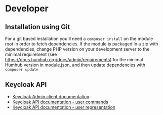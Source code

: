 # Developer

## Installation using Git

For a git based installation you'll need a `composer install` on the module root in order to fetch dependencies.
If the module is packaged in a zip with dependencies, change PHP version on your development server to the minimal requirement (see https://docs.humhub.org/docs/admin/requirements) for the minimal Humhub version in module.json, and then update dependencies with `composer update`

## Keycloak API

- [Keycloak Admin client documentation](https://github.com/MohammadWaleed/keycloak-admin-client)
- [Keycloak API documentation - user commands](https://www.keycloak.org/docs-api/11.0/rest-api/#_users_resource)
- [Keycloak API documentation - user representation](https://www.keycloak.org/docs-api/11.0/rest-api/#_userrepresentation)